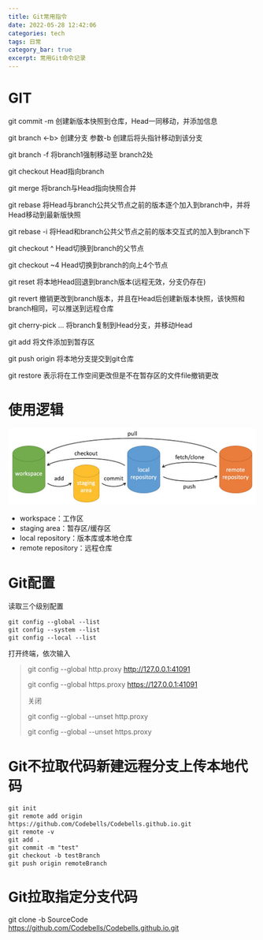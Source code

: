 ```yaml
---
title: Git常用指令
date: 2022-05-28 12:42:06
categories: tech
tags: 日常
category_bar: true
excerpt: 常用Git命令记录
---
```


# GIT 

git commit -m<message> 创建新版本快照到仓库，Head一同移动，并添加信息

git branch <-b> <branch> 创建分支 参数-b   创建后将头指针移动到该分支

git branch -f <branch1> <branch2> 将branch1强制移动至 branch2处

git checkout <branch>  Head指向branch 

git merge <branch> 将branch与Head指向快照合并

git rebase <branch> 将Head与branch公共父节点之前的版本逐个加入到branch中，并将Head移动到最新版快照

git rebase -i <branch> 将Head和branch公共父节点之前的版本交互式的加入到branch下

git checkout <branch>^ Head切换到branch的父节点

git checkout <branch>~4 Head切换到branch的向上4个节点

git reset <branch> 将本地Head回退到branch版本(远程无效，分支仍存在)

git revert <branch> 撤销更改到branch版本，并且在Head后创建新版本快照，该快照和branch相同，可以推送到远程仓库

git cherry-pick <branch>...  将branch复制到Head分支，并移动Head

git add <files> 将文件添加到暂存区

git push origin <branch> 将本地分支提交到git仓库

git restore <file> 表示将在工作空间更改但是不在暂存区的文件file撤销更改

# 使用逻辑

![Git大致图](./GIT/git-command.jpg)



- workspace：工作区
- staging area：暂存区/缓存区
- local repository：版本库或本地仓库
- remote repository：远程仓库

# Git配置

读取三个级别配置

```
git config --global --list
git config --system --list
git config --local --list
```

打开终端，依次输入

> git config --global http.proxy http://127.0.0.1:41091
>
> git config --global https.proxy https://127.0.0.1:41091
>
> 关闭
>
> git config --global --unset http.proxy
>
> git config --global --unset https.proxy

# Git不拉取代码新建远程分支上传本地代码

```
git init
git remote add origin https://github.com/Codebells/Codebells.github.io.git
git remote -v
git add .
git commit -m "test"
git checkout -b testBranch
git push origin remoteBranch
```

# Git拉取指定分支代码

git clone -b SourceCode https://github.com/Codebells/Codebells.github.io.git
